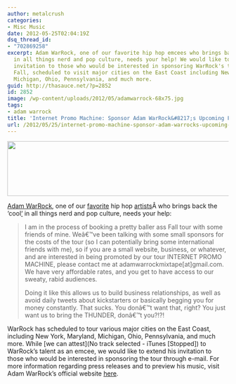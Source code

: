 ```yaml
---
author: metalcrush
categories:
- Misc Music
date: 2012-05-25T02:04:19Z
dsq_thread_id:
- "702869258"
excerpt: Adam WarRock, one of our favorite hip hop emcees who brings back the 'cool'
  in all things nerd and pop culture, needs your help! We would like to extend his
  invitation to those who would be interested in sponsoring WarRock's tour this coming
  Fall, scheduled to visit major cities on the East Coast including New York, Maryland,
  Michigan, Ohio, Pennsylvania, and much more.
guid: http://thasauce.net/?p=2852
id: 2852
image: /wp-content/uploads/2012/05/adamwarrock-68x75.jpg
tags:
- adam warrock
title: 'Internet Promo Machine: Sponsor Adam WarRock&#8217;s Upcoming Fall Tour'
url: /2012/05/25/internet-promo-machine-sponsor-adam-warrocks-upcoming-fall-tour/
---
```


<center>
  <a href="http://thasauce.net/wp-content/uploads/2012/05/adam-warrock_banner.png"><img class="aligncenter size-full wp-image-2857" title="adam-warrock_banner" src="http://thasauce.net/wp-content/uploads/2012/05/adam-warrock_banner.png" alt="" width="525" height="125" srcset="http://thasauce.net/wp-content/uploads/2012/05/adam-warrock_banner.png 525w, http://thasauce.net/wp-content/uploads/2012/05/adam-warrock_banner-300x71.png 300w, http://thasauce.net/wp-content/uploads/2012/05/adam-warrock_banner-75x17.png 75w" sizes="(max-width: 525px) 100vw, 525px" /></a>
</center>


  
[Adam WarRock](http://adamwarrock.com/), one of our [favorite](http://thasauce.net/2011/08/23/quick-look-mega-rans-pump-it-up-feat-adam-warrock/) hip hop [artists](http://thasauce.net/2012/02/25/the-vs-tour-w-mega-ran-willie-evans-jr-adam-warrock-dj-dn%C2%B3/)Â who brings back the &#8216;cool[&#8216;](http://thasauce.net/2012/04/07/adam-warrocks-ghostal-ep-out-now/) in all things nerd and pop culture, needs your help:

> I am in the process of booking a pretty baller ass Fall tour with some friends of mine. Weâ€™ve been talking with some small sponsors for the costs of the tour (so I can potentially bring some international friends with me), so if you are a small website, business, or whatever, and are interested in being promoted by our tour INTERNET PROMO MACHINE, please contact me at adamwarrockmixtape[at]gmail.com. We have very affordable rates, and you get to have access to our sweaty, rabid audiences.
> 
> Doing it like this allows us to build business relationships, as well as avoid daily tweets about kickstarters or basically begging you for money constantly. That sucks. You donâ€™t want that, right? You just want us to bring the THUNDER, donâ€™t you?!?!

WarRock has scheduled to tour various major cities on the East Coast, including New York, Maryland, Michigan, Ohio, Pennsylvania, and much more. While [we can attest](No track selected - iTunes [Stopped]) to WarRock&#8217;s talent as an emcee, we would like to extend his invitation to those who would be interested in sponsoring the tour through e-mail. For more information regarding press releases and to preview his music, visit Adam WarRock&#8217;s official website [here](http://www.adamwarrock.com/).